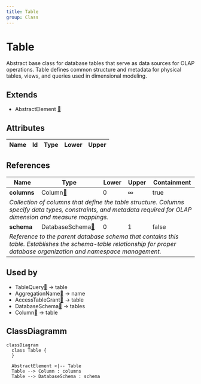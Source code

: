 ```yaml
---
title: Table
group: Class
---
```


# Table<a name="class-table"></a>

Abstract base class for database tables that serve as data sources for OLAP operations. Table defines common structure and metadata for physical tables, views, and queries used in dimensional modeling.
## Extends
- AbstractElement [🔗](./class-AbstractElement)
## Attributes

<table>
  <thead>
    <tr>
      <th>Name</th>
      <th>Id</th>
      <th>Type</th>
      <th>Lower</th>
      <th>Upper</th>
    </tr>
  </thead>
  <tbody>
  </tbody>
</table>

## References

<table>
  <thead>
    <tr>
      <th>Name</th>
      <th>Type</th>
      <th>Lower</th>
      <th>Upper</th>
      <th>Containment</th>
    </tr>
  </thead>
  <tbody>
    <tr>
      <td><strong>columns</strong></td>
      <td>Column<a href="./class-Column">🔗</a></td>
      <td>0</td>
      <td>&infin;</td>
      <td>true</td>
    </tr>
    <tr>
      <td colspan="5"><em>Collection of columns that define the table structure. Columns specify data types, constraints, and metadata required for OLAP dimension and measure mappings.</em></td>
    </tr>
    <tr>
      <td><strong>schema</strong></td>
      <td>DatabaseSchema<a href="./class-DatabaseSchema">🔗</a></td>
      <td>0</td>
      <td>1</td>
      <td>false</td>
    </tr>
    <tr>
      <td colspan="5"><em>Reference to the parent database schema that contains this table. Establishes the schema-table relationship for proper database organization and namespace management.</em></td>
    </tr>
  </tbody>
</table>



## Used by

- TableQuery[🔗](./class-TableQuery) → table
- AggregationName[🔗](./class-AggregationName) → name
- AccessTableGrant[🔗](./class-AccessTableGrant) → table
- DatabaseSchema[🔗](./class-DatabaseSchema) → tables
- Column[🔗](./class-Column) → table

## ClassDiagramm

```mermaid
classDiagram
  class Table {
  }

  AbstractElement <|-- Table
  Table --> Column : columns
  Table --> DatabaseSchema : schema

```
